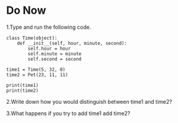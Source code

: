 # Do Now

1.Type and run the following code. 

```
class Time(object): 
	def __init__(self, hour, minute, second): 
		self.hour = hour
		self.minute = minute
		self.second = second

time1 = Time(5, 32, 0)
time2 = Pet(23, 11, 11)

print(time1)
print(time2)
```

2.Write down how you would distinguish between time1 and time2? 

3.What happens if you try to add time1 add time2? 